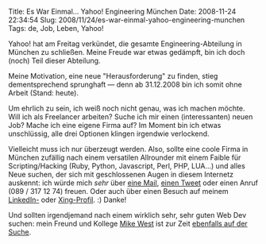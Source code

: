 Title: Es War Einmal… Yahoo! Engineering München
Date: 2008-11-24 22:34:54
Slug: 2008/11/24/es-war-einmal-yahoo-engineering-munchen
Tags: de, Job, Leben, Yahoo!


Yahoo! hat am Freitag verkündet, die gesamte Engineering-Abteilung in München
zu schließen. Meine Freude war etwas gedämpft, bin ich doch (noch) Teil dieser
Abteilung.

Meine Motivation, eine neue "Herausforderung" zu finden, stieg dementsprechend
sprunghaft — denn ab 31.12.2008 bin ich somit ohne Arbeit (Stand: heute).

Um ehrlich zu sein, ich weiß noch nicht genau, was ich machen möchte. Will ich
als Freelancer arbeiten? Suche ich mir einen (interessanten) neuen Job? Mache
ich eine eigene Firma auf? Im Moment bin ich etwas unschlüssig, alle drei
Optionen klingen irgendwie verlockend.

Vielleicht muss ich nur überzeugt werden. Also, sollte eine coole Firma in
München zufällig nach einem versatilen Allrounder mit einem Faible für
Scripting/Hacking (Ruby, Python, Javascript, Perl, PHP, LUA…) und alles Neue
suchen, der sich mit geschlossenen Augen in diesem Internetz auskennt: ich
würde mich _sehr_ über [eine Mail][1], [einen Tweet][2] oder einen Anruf (089
/ 317 12 74) freuen. Oder auch über einen Besuch auf meinem [LinkedIn-][3]
oder [Xing-Profil][4]. :) Danke!

Und sollten irgendjemand nach einem wirklich sehr, sehr guten Web Dev suchen:
mein Freund und Kollege [Mike West][5] ist zur Zeit [ebenfalls auf der
Suche][6].

   [1]: mailto:carlo@zottmann.org
   [2]: http://twitter.com/Carlo
   [3]: http://www.linkedin.com/in/czottmann
   [4]: https://www.xing.com/profile/Carlo_Zottmann
   [5]: http://mikewest.org/
   [6]: http://mikewest.org/2008/11/mike-has-been-laid-off

